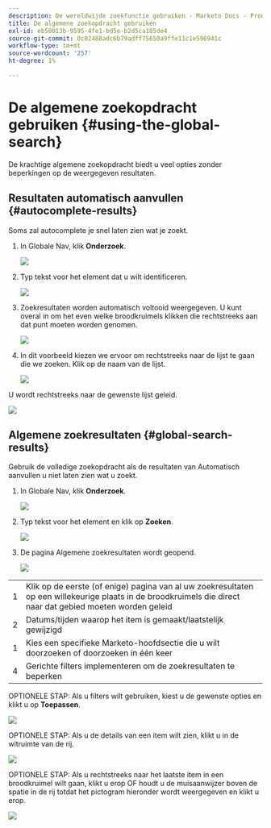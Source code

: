 ```yaml
---
description: De wereldwijde zoekfunctie gebruiken - Marketo Docs - Productdocumentatie
title: De algemene zoekopdracht gebruiken
exl-id: eb50013b-9595-4fe1-bd5e-b2d5ca185de4
source-git-commit: 0c02488adc6b79adff75650a9ffe11c1e596941c
workflow-type: tm+mt
source-wordcount: '257'
ht-degree: 1%

---
```


# De algemene zoekopdracht gebruiken {#using-the-global-search}

De krachtige algemene zoekopdracht biedt u veel opties zonder beperkingen op de weergegeven resultaten.

## Resultaten automatisch aanvullen {#autocomplete-results}

Soms zal autocomplete je snel laten zien wat je zoekt.

1. In Globale Nav, klik **Onderzoek**.

   ![](assets/using-the-global-search-1.png)

1. Typ tekst voor het element dat u wilt identificeren.

   ![](assets/using-the-global-search-2.png)

1. Zoekresultaten worden automatisch voltooid weergegeven. U kunt overal in om het even welke broodkruimels klikken die rechtstreeks aan dat punt moeten worden genomen.

   ![](assets/using-the-global-search-3.png)

1. In dit voorbeeld kiezen we ervoor om rechtstreeks naar de lijst te gaan die we zoeken. Klik op de naam van de lijst.

   ![](assets/using-the-global-search-4.png)

U wordt rechtstreeks naar de gewenste lijst geleid.

![](assets/using-the-global-search-5.png)

## Algemene zoekresultaten {#global-search-results}

Gebruik de volledige zoekopdracht als de resultaten van Automatisch aanvullen u niet laten zien wat u zoekt.

1. In Globale Nav, klik **Onderzoek**.

   ![](assets/using-the-global-search-6.png)

1. Typ tekst voor het element en klik op **Zoeken**.

   ![](assets/using-the-global-search-7.png)

1. De pagina Algemene zoekresultaten wordt geopend.

   ![](assets/using-the-global-search-8.png)

<table> 
 <tbody>
  <tr>
   <td>1</td> 
   <td>Klik op de eerste (of enige) pagina van al uw zoekresultaten op een willekeurige plaats in de broodkruimels die direct naar dat gebied moeten worden geleid</td> 
  </tr>
  <tr>
   <td>2</td> 
   <td>Datums/tijden waarop het item is gemaakt/laatstelijk gewijzigd</td> 
  </tr>
  <tr>
   <td>1</td> 
   <td>Kies een specifieke Marketo-hoofdsectie die u wilt doorzoeken of doorzoeken in één keer</td> 
  </tr>
  <tr>
   <td>4</td> 
   <td>Gerichte filters implementeren om de zoekresultaten te beperken</td> 
  </tr>
 </tbody>
</table>

OPTIONELE STAP: Als u filters wilt gebruiken, kiest u de gewenste opties en klikt u op **Toepassen**.

![](assets/using-the-global-search-9.png)

OPTIONELE STAP: Als u de details van een item wilt zien, klikt u in de witruimte van de rij.

![](assets/using-the-global-search-10.png)

OPTIONELE STAP: Als u rechtstreeks naar het laatste item in een broodkruimel wilt gaan, klikt u erop OF houdt u de muisaanwijzer boven de spatie in de rij totdat het pictogram hieronder wordt weergegeven en klikt u erop.

![](assets/using-the-global-search-11.png)
